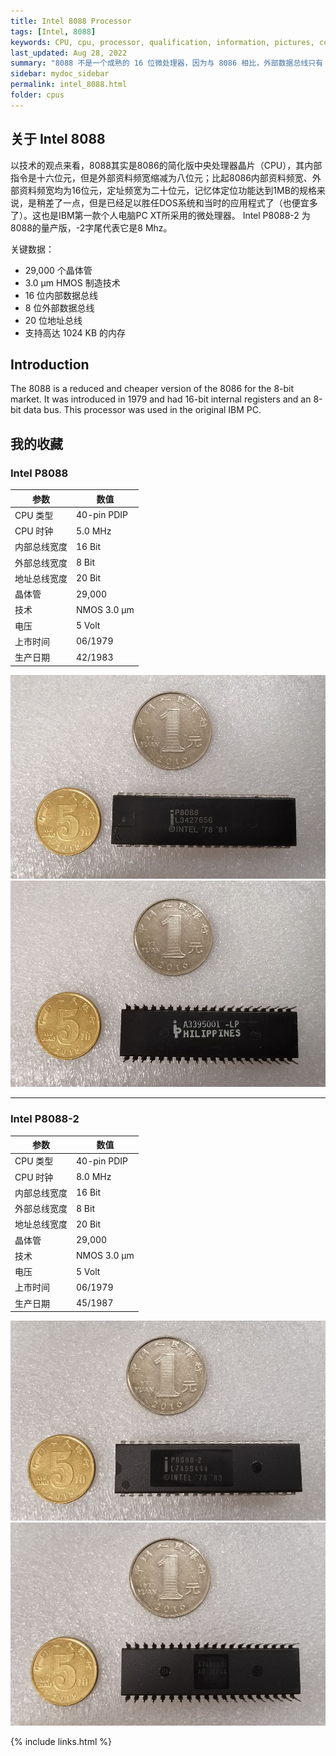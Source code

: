 ```yaml
---
title: Intel 8088 Processor
tags: [Intel, 8088]
keywords: CPU, cpu, processor, qualification, information, pictures, core, frequency, chip packaging, packaging, cpu info, x86, collection, amd, cyrix, harris, ibm, idt, iit, intel, motorola, nec, sgs, sgs-thomson, siemens, ST, signetics, mhs, ti, texas instruments, ulsi, umc, weitek, zilog, 808x, 8085, 8088, 8086, 80188, 80186, 80286, 286, 80386, 386, i386, Am386, 386sx, 386dx, 486, i486, 586, 486sx, 486dx, overdrive, 487, pentium, 586, 5x86, 386dlc, 386slc, 486dx2, mmx, ppro, pentium-pro, pro, athlon, duron, z80, dirk oppelt, dirk, oppelt, engineering, sample, samples
last_updated: Aug 28, 2022
summary: "8088 不是一个成熟的 16 位微处理器，因为与 8086 相比，外部数据总线只有 8 位宽。8086 的设计以及 8088 的设计基于 Intel 的 8085 处理器，并且经过精心设计，使得 8085 中已经使用的指令集可以自动转换为有效的 8086 源代码。与 8086 一样，8088 也缺少必要的组件，例如中断和 DMA 控制器，这些组件是使用特殊芯片外部集成在主板上的。它也不支持浮点计算，但这个缺点可以通过可选的协处理器来弥补。英特尔的 8088 生产并畅销到 1990 年代，CMOS 和消耗优化的 CHMOS 版本的时钟速度为 5 到 10 MHz。"
sidebar: mydoc_sidebar
permalink: intel_8088.html
folder: cpus
---
```


## 关于 Intel 8088

以技术的观点来看，8088其实是8086的简化版中央处理器晶片（CPU），其内部指令是十六位元，但是外部资料频宽缩减为八位元；比起8086内部资料频宽、外部资料频宽均为16位元，定址频宽为二十位元，记忆体定位功能达到1MB的规格来说，是稍差了一点，但是已经足以胜任DOS系统和当时的应用程式了（也便宜多了）。这也是IBM第一款个人电脑PC XT所采用的微处理器。 Intel P8088-2 为8088的量产版，-2字尾代表它是8 Mhz。

关键数据：
- 29,000 个晶体管
- 3.0 µm HMOS 制造技术
- 16 位内部数据总线
- 8 位外部数据总线
- 20 位地址总线
- 支持高达 1024 KB 的内存

## Introduction

The 8088 is a reduced and cheaper version of the 8086 for the 8-bit market. It was introduced in 1979 and had 16-bit internal registers and an 8-bit data bus. This processor was used in the original IBM PC.

## 我的收藏

### Intel P8088

| 参数 | 数值 |
| ------ | ------ |
| CPU 类型 | 40-pin PDIP |
| CPU 时钟 | 5.0 MHz |
| 内部总线宽度 | 16 Bit |
| 外部总线宽度 | 8 Bit |
| 地址总线宽度 | 20 Bit |
| 晶体管 | 29,000 |
| 技术 | NMOS 3.0 µm |
| 电压 | 5 Volt |
| 上市时间 | 06/1979 |
| 生产日期 | 42/1983 |

![Intel P8088 正面](/images/cpus/Intel/Intel_P8088_1.jpg)
![Intel P8088 反面](/images/cpus/Intel/Intel_P8088_2.jpg)

---------

### Intel P8088-2

| 参数 | 数值 |
| ------ | ------ |
| CPU 类型 | 40-pin PDIP |
| CPU 时钟 | 8.0 MHz |
| 内部总线宽度 | 16 Bit |
| 外部总线宽度 | 8 Bit |
| 地址总线宽度 | 20 Bit |
| 晶体管 | 29,000 |
| 技术 | NMOS 3.0 µm |
| 电压 | 5 Volt |
| 上市时间 | 06/1979 |
| 生产日期 | 45/1987 |

![Intel P8088-2 正面](/images/cpus/Intel/Intel_P8088-2_1.jpg)
![Intel P8088-2 反面](/images/cpus/Intel/Intel_P8088-2_2.jpg)

{% include links.html %}
